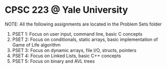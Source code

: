 # CPSC 223 @ Yale University

NOTE: All the following assignments are located in the Problem Sets folder

1. PSET 1: Focus on user input, command line, basic C concepts
2. PSET 2: Focus on conditionals, static arrays, basic implementation of Game of Life algorithm
3. PSET 3: Focus on dynamic arrays, file I/O, structs, pointers
4. PSET 4: Focus on Linked Lists, basic C++ concepts
5. PSET 5: Focus on binary and AVL trees
